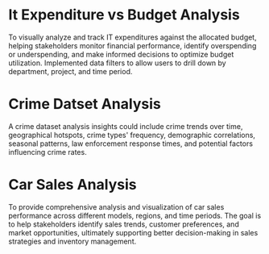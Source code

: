 # It Expenditure vs Budget Analysis
To visually analyze and track IT expenditures against the allocated budget, helping stakeholders monitor financial performance, identify overspending or underspending, and make informed decisions to optimize budget utilization. Implemented data filters to allow users to drill down by department, project, and time period.

# Crime Datset Analysis
A crime dataset analysis insights could include crime trends over time, geographical hotspots, crime types' frequency, demographic correlations, seasonal patterns, law enforcement response times, and potential factors influencing crime rates.

# Car Sales Analysis
To provide comprehensive analysis and visualization of car sales performance across different models, regions, and time periods. The goal is to help stakeholders identify sales trends, customer preferences, and market opportunities, ultimately supporting better decision-making in sales strategies and inventory management.
